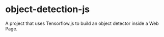 # object-detection-js
A project that uses Tensorflow.js to build an object detector inside a Web Page.
